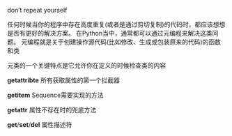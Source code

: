 don’t repeat yourself

任何时候当你的程序中存在高度重复(或者是通过剪切复制)的代码时，都应该想想是否有更好的解决方案。 在Python当中，通常都可以通过元编程来解决这类问题。
元编程就是关于创建操作源代码(比如修改、生成或包装原来的代码)的函数和类

元类的一个关键特点是它允许你在定义的时候检查类的内容

__getattribte__   所有获取属性的第一个拦截器

__getitem__   Sequence需要实现的方法

__getattr__  属性不存在时的兜底方法

__get__/__set__/__del__  属性描述符
